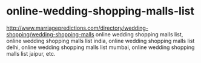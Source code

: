 # online-wedding-shopping-malls-list
http://www.marriagepredictions.com/directory/wedding-shopping/wedding-shopping-malls online wedding shopping malls list, online wedding shopping malls list india, online wedding shopping malls list delhi, online wedding shopping malls list mumbai, online wedding shopping malls list jaipur, etc.

